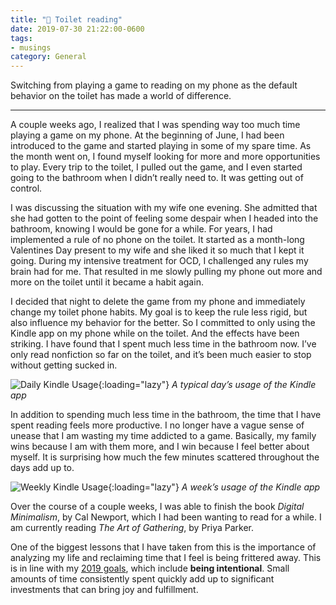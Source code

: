 ```yaml
---
title: "🚽 Toilet reading"
date: 2019-07-30 21:22:00-0600
tags:
- musings
category: General
---
```


Switching from playing a game to reading on my phone as the default behavior on the toilet has made a world of difference.

***

A couple weeks ago, I realized that I was spending way too much time playing a game on my phone. At the beginning of June, I had been introduced to the game and started playing in some of my spare time. As the month went on, I found myself looking for more and more opportunities to play. Every trip to the toilet, I pulled out the game, and I even started going to the bathroom when I didn’t really need to. It was getting out of control.

I was discussing the situation with my wife one evening. She admitted that she had gotten to the point of feeling some despair when I headed into the bathroom, knowing I would be gone for a while. For years, I had implemented a rule of no phone on the toilet. It started as a month-long Valentines Day present to my wife and she liked it so much that I kept it going. During my intensive treatment for OCD, I challenged any rules my brain had for me. That resulted in me slowly pulling my phone out more and more on the toilet until it became a habit again.

I decided that night to delete the game from my phone and immediately change my toilet phone habits. My goal is to keep the rule less rigid, but also influence my behavior for the better. So I committed to only using the Kindle app on my phone while on the toilet. And the effects have been striking. I have found that I spent much less time in the bathroom now. I’ve only read nonfiction so far on the toilet, and it’s been much easier to stop without getting sucked in.

![Daily Kindle Usage](https://www.bennorris.blog/uploads/2019/9e6fd0a8c6.jpg){:loading="lazy"}
_A typical day’s usage of the Kindle app_

In addition to spending much less time in the bathroom, the time that I have spent reading feels more productive. I no longer have a vague sense of unease that I am wasting my time addicted to a game. Basically, my family wins because I am with them more, and I win because I feel better about myself. It is surprising how much the few minutes scattered throughout the days add up to.

![Weekly Kindle Usage](https://www.bennorris.blog/uploads/2019/e84c9fb4ec.jpg){:loading="lazy"}
_A week’s usage of the Kindle app_

Over the course of a couple weeks, I was able to finish the book *Digital Minimalism*, by Cal Newport, which I had been wanting to read for a while. I am currently reading *The Art of Gathering*, by Priya Parker.

One of the biggest lessons that I have taken from this is the importance of analyzing my life and reclaiming time that I feel is being frittered away. This is in line with my [2019 goals](https://www.bennorris.org/2019/01/01/my-goals.html), which include **being intentional**. Small amounts of time consistently spent quickly add up to significant investments that can bring joy and fulfillment.